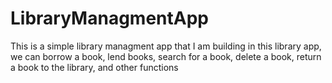 # LibraryManagmentApp
This is a simple library managment app that I am building 
in this library app, we can borrow a book, lend books, search for a book, 
delete a book, return a book to the library, and other functions
